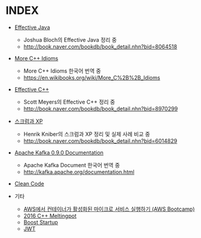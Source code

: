# INDEX

- [Effective Java](effective_java/README.md)
  - Joshua Bloch의 Effective Java 정리 중
  - http://book.naver.com/bookdb/book_detail.nhn?bid=8064518

- [More C++ Idioms](more_cpp_idioms/preface.md)
  - More C++ Idioms 한국어 번역 중
  - https://en.wikibooks.org/wiki/More_C%2B%2B_Idioms

- [Effective C++](effective_cpp/0_effective_cpp.md)
  - Scott Meyers의 Effective C++ 정리 중
  - http://book.naver.com/bookdb/book_detail.nhn?bid=8970299

- [스크럼과 XP](scrum_and_xp_from_the_tranches/README.md)
  - Henrik Kniber의 스크럼과 XP 정리 및 실제 사례 비교 중
  - http://book.naver.com/bookdb/book_detail.nhn?bid=6014829

- [Apache Kafka 0.9.0 Documentation](kafka/1.md)
  - Apache Kafka Document 한국어 번역 중
  - http://kafka.apache.org/documentation.html

- [Clean Code](clean_code/README.md)

- 기타
  - [AWS에서 컨테이너가 활성화된 마이크로 서비스 실행하기 (AWS Bootcamp)](aws_bootcamp/aws에서_컨테이너가_활성화된_마이크로_서비스_실행하기.md)
  - [2016 C++ Meltingpot](cplusplus_meltingpot/cpp_meltingpot.md)
  - [Boost Startup](boost_asio/boost_startup.md)
  - [JWT](jwt.md)
